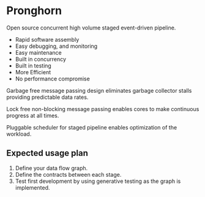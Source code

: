 
Pronghorn
=====

Open source concurrent high volume staged event-driven pipeline.

* Rapid software assembly
* Easy debugging, and monitoring
* Easy maintenance
* Built in concurrency
* Built in testing
* More Efficient
* No performance compromise


Garbage free message passing design eliminates garbage collector stalls providing predictable data rates.  

Lock free non-blocking message passing enables cores to make continuous progress at all times.

Pluggable scheduler for staged pipeline enables optimization of the workload.


Expected usage plan
-------------------

1. Define your data flow graph.
2. Define the contracts between each stage.
3. Test first development by using generative testing as the graph is implemented.


